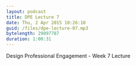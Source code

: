 ```yaml
---
layout: podcast
title: DPE Lecture 7
date: Thu, 2 Apr 2015 10:26:10
guid: /files/dpe-lecture-07.mp3
bytelength: 29097787
duration: 1:00:31
---
```


Design Professional Engagement - Week 7 Lecture
